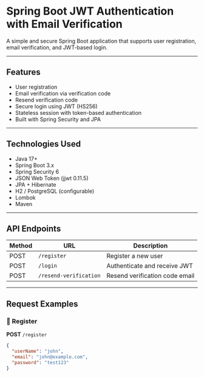 # Spring Boot JWT Authentication with Email Verification

A simple and secure Spring Boot application that supports user registration, email verification, and JWT-based login.

---

## Features

- User registration
- Email verification via verification code
- Resend verification code
- Secure login using JWT (HS256)
- Stateless session with token-based authentication
- Built with Spring Security and JPA

---

## Technologies Used

- Java 17+
- Spring Boot 3.x
- Spring Security 6
- JSON Web Token (jjwt 0.11.5)
- JPA + Hibernate
- H2 / PostgreSQL (configurable)
- Lombok
- Maven

---

## API Endpoints

| Method | URL                        | Description                     |
|--------|----------------------------|---------------------------------|
| POST   | `/register`                | Register a new user             |
| POST   | `/login`                   | Authenticate and receive JWT    |
| POST   | `/resend-verification`     | Resend verification code email  |

---

## Request Examples

### 📌 Register

**POST** `/register`

```json
{
  "userName": "john",
  "email": "john@example.com",
  "password": "test123"
}
